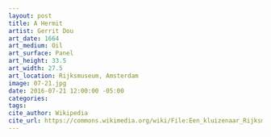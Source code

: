 ```yaml
---
layout: post
title: A Hermit
artist: Gerrit Dou
art_date: 1664
art_medium: Oil
art_surface: Panel
art_height: 33.5
art_width: 27.5
art_location: Rijksmuseum, Amsterdam
image: 07-21.jpg
date: 2016-07-21 12:00:00 -05:00
categories:
tags:
cite_author: Wikipedia
cite_url: https://commons.wikimedia.org/wiki/File:Een_kluizenaar_Rijksmuseum_SK-C-128.jpeg
---
```

